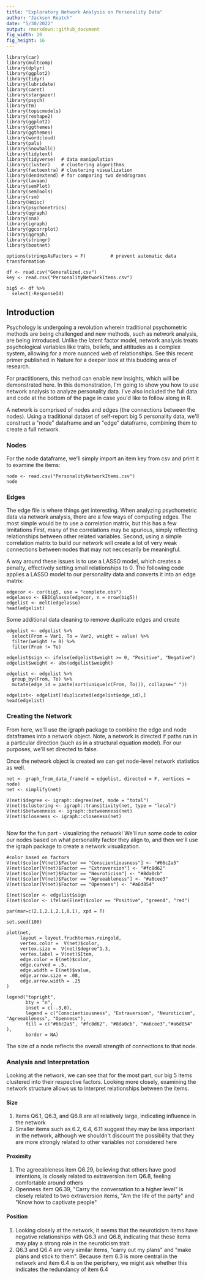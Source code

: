 ```yaml
---
title: "Exploratory Network Analysis on Personality Data"
author: "Jackson Roatch"
date: "5/30/2022"
output: rmarkdown::github_document
fig_width: 20
fig_height: 16 
---
```



```{r Libraries and Data, include=FALSE}
library(car)
library(multcomp)
library(dplyr)
library(ggplot2)
library(tidyr)
library(lubridate)
library(caret)
library(stargazer)
library(psych)
library(tm)
library(topicmodels)
library(reshape2)
library(ggplot2)
library(ggthemes)
library(ggthemes)
library(wordcloud)
library(pals)
library(SnowballC)
library(tidytext)
library(tidyverse)  # data manipulation
library(cluster)    # clustering algorithms
library(factoextra) # clustering visualization
library(dendextend) # for comparing two dendrograms
library(lavaan)
library(semPlot)
library(semTools)
library(rsm)
library(Hmisc)
library(psychonetrics)
library(qgraph)
library(sna)
library(igraph)
library(ggcorrplot)
library(qgraph)
library(stringr)
library(bootnet)

options(stringsAsFactors = F)         # prevent automatic data transformation

df <- read.csv("Generalized.csv")
key <- read.csv("PersonalityNetworkItems.csv")

big5 <- df %>% 
  select(-ResponseId)
```

## Introduction

Psychology is undergoing a revolution wherein traditional psychometric methods are being challenged and new methods, such as network analysis, are being introduced. Unlike the latent factor model, network analysis treats psychological variables like traits, beliefs, and attitudes as a complex system, allowing for a more nuanced web of relationships. See this recent primer published in Nature for a deeper look at this budding area of research.

For practitioners, this method can enable new insights, which will be demonstrated here. In this demonstration, I'm going to show you how to use network analysis to analyze personality data. I've also included the full data and code at the bottom of the page in case you'd like to follow along in R.

A network is comprised of nodes and edges (the connections between the nodes). Using a traditional dataset of self-report big 5 personality data, we'll construct a "node" dataframe and an "edge" dataframe, combining them to create a full network.

### Nodes

For the node dataframe, we'll simply import an item key from csv and print it to examine the items:
```{r echo=TRUE, message=FALSE, warning=FALSE, paged.print=TRUE}
node <- read.csv("PersonalityNetworkItems.csv")
node

```

### Edges

The edge file is where things get interesting. When analyzing psychometric data via network analysis, there are a few ways of computing edges. The most simple would be to use a correlation matrix, but this has a few limitations First, many of the correlations may be spurious, simply reflecting relationships between other related variables. Second, using a simple correlation matrix to build our network will create a lot of very weak connections between nodes that may not neccesarily be meaningful.

A way around these issues is to use a LASSO model, which creates a penalty, effectively setting small relationships to 0. The following code applies a LASSO model to our personality data and converts it into an edge matrix:

```{r stats, echo=TRUE, message=TRUE, warning=FALSE}
edgecor <- cor(big5, use = "complete.obs")
edgelasso <- EBICglasso(edgecor, n = nrow(big5))
edgelist <- melt(edgelasso)
head(edgelist)
```

Some additional data cleaning to remove duplicate edges and create 

```{r echo=TRUE}
edgelist <- edgelist %>%
  select(From = Var1, To = Var2, weight = value) %>%
  filter(weight != 0) %>%
  filter(From != To)

edgelist$sign <- ifelse(edgelist$weight >= 0, "Positive", "Negative")
edgelist$weight <- abs(edgelist$weight)

edgelist <- edgelist %>%
  group_by(From, To) %>%
  mutate(edge_id = paste(sort(unique(c(From, To))), collapse=" ")) 

edgelist<- edgelist[!duplicated(edgelist$edge_id),]
head(edgelist)
```

### Creating the Network

From here, we'll use the igraph package to combine the edge and node dataframes into a network object. Note, a network is directed if paths run in a particular direction (such as in a structural equation model). For our purposes, we'll set directed to false.

Once the network object is created we can get node-level network statistics as well.

```{r}
net <- graph_from_data_frame(d = edgelist, directed = F, vertices = node)
net <- simplify(net)

V(net)$degree <- igraph::degree(net, mode = "total")
V(net)$clustering <- igraph::transitivity(net, type = "local")
V(net)$betweenness <- igraph::betweenness(net)
V(net)$closeness <- igraph::closeness(net)


```

Now for the fun part - visualizing the network! We'll run some code to color our nodes based on what personality factor they align to, and then we'll use the igraph package to create a network visualization.

```{r}
#color based on factors
V(net)$color[V(net)$Factor == "Conscientiousness"] <- "#66c2a5"
V(net)$color[V(net)$Factor == "Extraversion"] <- "#fc8d62"
V(net)$color[V(net)$Factor == "Neuroticism"] <- "#8da0cb"
V(net)$color[V(net)$Factor == "Agreeableness"] <- "#a6cee3"
V(net)$color[V(net)$Factor == "Openness"] <- "#a6d854"

E(net)$color <- edgelist$sign
E(net)$color <- ifelse(E(net)$color == "Positive", "green4", "red")

par(mar=c(2.1,2.1,2.1,8.1), xpd = T)

set.seed(100)

plot(net,
     layout = layout.fruchterman.reingold,
     vertex.color =  V(net)$color,
     vertex.size =  V(net)$degree^1.3,
     vertex.label = V(net)$Item,
     edge.color = E(net)$color,
     edge.curved = .5,
     edge.width = E(net)$value,
     edge.arrow.size = .08,
     edge.arrow.width = .25
)

legend("topright", 
       bty = "n",
       inset = c(-.3,0),
       legend = c("Conscientiousness", "Extraversion", "Neuroticism", "Agreeableness", "Openness"),
       fill = c("#66c2a5", "#fc8d62", "#8da0cb", "#a6cee3","#a6d854" ), 
       border = NA)
```

The size of a node reflects the overall strength of connections to that node.

### Analysis and Interpretation

Looking at the network, we can see that for the most part, our big 5 items clustered into their respective factors. Looking more closely, examining the network structure allows us to interpret relationships between the items. 

#### Size

1. Items Q6.1, Q6.3, and Q6.8 are all relatively large, indicating influence in the network
2. Smaller items such as 6.2, 6.4, 6.11 suggest they may be less important in the network, although we shouldn't discount the possibility that they are more strongly related to other variables not considered here


#### Proximity

1. The agreeableness item Q6.29, believing that others have good intentions, is closely related to extraversion item Q6.8,         feeling comfortable around others
2. Openness item Q6.39, "Carry the conversation to a higher level" is closely related to two extraversion items, "Am the life of the party" and "Know how to captivate people"

#### Position

1. Looking closely at the network, it seems that the neuroticism items have negative relationships with Q6.3 and Q6.8, indicating that these items may play a strong role in the neuroticism trait.
2. Q6.3 and Q6.4 are very similar items, "carry out my plans" and "make plans and stick to them". Because item 6.3 is more central in the network and item 6.4 is on the periphery, we might ask whether this indicates the redundancy of item 6.4
